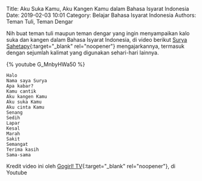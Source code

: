 Title: Aku Suka Kamu, Aku Kangen Kamu dalam Bahasa Isyarat Indonesia
Date: 2019-02-03 10:01
Category: Belajar Bahasa Isyarat Indonesia
Authors: Teman Tuli, Teman Dengar

Nih buat teman tuli maupun teman dengar yang ingin menyampaikan kalo suka dan kangen dalam 
Bahasa Isyarat Indonesia, di video berikut 
[Surya Sahetapy](https://www.youtube.com/channel/UCjvjSjLQZROitiBTw6qnBDA){:target="_blank" rel="noopener"} 
mengajarkannya, termasuk dengan sejumlah kalimat yang digunakan sehari-hari lainnya.

{% youtube G_MnbyHWa50 %}

```
Halo
Nama saya Surya
Apa kabar?
Kamu cantik
Aku kangen Kamu
Aku suka Kamu
Aku cinta Kamu
Senang
Sedih
Lapar
Kesal
Marah
Sakit
Semangat
Terima kasih
Sama-sama
```

Kredit video ini oleh 
[Gogirl! TV](https://www.youtube.com/channel/UCNCyqWTKO6ldWaMJaenEDKA){:target="_blank" rel="noopener"},
 di Youtube
